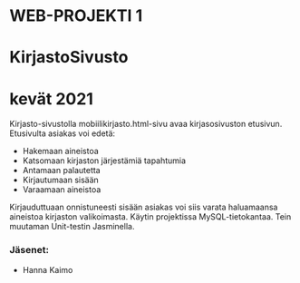   # WEB-PROJEKTI 1
# KirjastoSivusto
# kevät 2021

Kirjasto-sivustolla mobiilikirjasto.html-sivu avaa kirjasosivuston etusivun. Etusivulta asiakas voi edetä:

<ul>
  <li>Hakemaan aineistoa</li>
  <li>Katsomaan kirjaston järjestämiä tapahtumia</li>
  <li>Antamaan palautetta</li>
  <li>Kirjautumaan sisään</li>
  <li>Varaamaan aineistoa</li>
</ul>

Kirjauduttuaan onnistuneesti sisään asiakas voi siis varata haluamaansa aineistoa kirjaston valikoimasta.
Käytin projektissa MySQL-tietokantaa. Tein muutaman Unit-testin Jasminella.

### Jäsenet:
+ Hanna Kaimo
